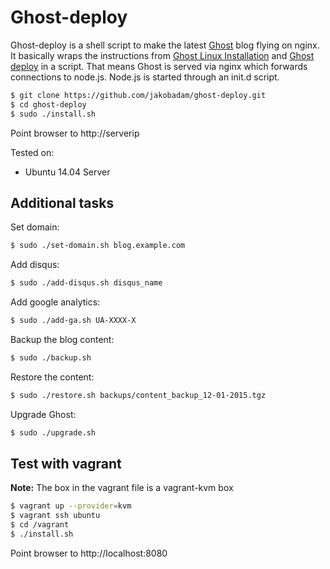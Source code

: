 # Ghost-deploy

Ghost-deploy is a shell script to make the latest
[Ghost](https://ghost.org/) blog flying on nginx. It basically wraps the
instructions from [Ghost Linux
Installation](http://docs.ghost.org/installation/linux/) and [Ghost
deploy](http://docs.ghost.org/installation/deploy/) in a script. That means Ghost is served via nginx which forwards connections to node.js. Node.js is started through an init.d script.  

```bash
$ git clone https://github.com/jakobadam/ghost-deploy.git
$ cd ghost-deploy
$ sudo ./install.sh
```

Point browser to http://serverip

Tested on:
* Ubuntu 14.04 Server

## Additional tasks

Set domain:
```bash
$ sudo ./set-domain.sh blog.example.com
```

Add disqus:
```bash
$ sudo ./add-disqus.sh disqus_name
```

Add google analytics:
```bash
$ sudo ./add-ga.sh UA-XXXX-X
```

Backup the blog content:
```bash
$ sudo ./backup.sh
```

Restore the content:
```bash
$ sudo ./restore.sh backups/content_backup_12-01-2015.tgz
```

Upgrade Ghost:
```bash
$ sudo ./upgrade.sh
```

## Test with vagrant

**Note:** The box in the vagrant file is a vagrant-kvm box

```bash
$ vagrant up --provider=kvm
$ vagrant ssh ubuntu
$ cd /vagrant
$ ./install.sh
```

Point browser to http://localhost:8080


